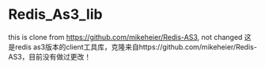 # Redis_As3_lib
this is clone from https://github.com/mikeheier/Redis-AS3, not changed
这是redis as3版本的client工具库，克隆来自https://github.com/mikeheier/Redis-AS3，目前没有做过更改！
